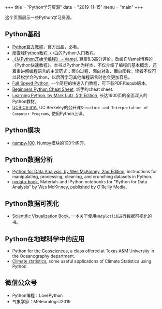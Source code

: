 +++
title = "Python学习资源"
date = "2019-11-15"
menu = "main"
+++

这个页面展示一些Python学习资源。

## Python基础
* [Python官方教程](https://docs.python.org/3/tutorial/index.html)，官方出品，必看。
* [廖雪峰Python教程](https://www.liaoxuefeng.com/wiki/1016959663602400), 小白的Python入门教程。
* [《从Python开始学编程》 - Vamei](https://book.douban.com/subject/26919485/), 豆瓣8.3高分评价。改编自Vamei博客的《Python快速教程》。本书以Python为样本，不仅介绍了编程的基本概念，还着重讲解编程语言的主流范式：面向过程、面向对象、面向函数。读者不仅可以轻松学会Python，以后再学习其他编程语言时也会更加容易。
* [Full Speed Python](https://github.com/joaoventura/full-speed-python), 一个简短的快速入门教程，可下载PDF和epub版本。
* [Beginners Python Cheat Sheet](https://ehmatthes.github.io/pcc/cheatsheets/README.html), 新手的cheat sheet.
* [Learning Python, by Mark Lutz, 5th Edition](https://www.amazon.com/Learning-Python-5th-Mark-Lutz/dp/1449355730/ref=asc_df_1449355730/), 长达1600页的全面深入的Python教材。
* [UCB CS 61A](https://cs61a.org/), UC Berkeley的公开课`Structure and Interpretation of Computer Programs`, 使用Python上课。

## Python模块
* [numpy-100](https://github.com/rougier/numpy-100), Numpy模块的100个练习。

## Python数据分析
* [Python for Data Analysis, by Wes McKinney, 2nd Edition](https://www.amazon.com/Python-Data-Analysis-Wrangling-IPython/dp/1491957662/ref=pd_sbs_14_t_0/138-2541457-4601702), instructions for manipulating, processing, cleaning, and crunching datasets in Python.
* [pydata-book](https://github.com/wesm/pydata-book), Materials and IPython notebooks for "Python for Data Analysis" by Wes McKinney, published by O'Reilly Media.

## Python数据可视化

* [Scientific Visualization Book](https://github.com/rougier/scientific-visualization-book), 一本关于使用`Matplotlib`进行数据可视化的书。

## Python在地球科学中的应用
* [Python for the Geosciences](https://github.com/kthyng/python4geosciences), a class offered at Texas A&M University in the Oceanography department.
* [Climate statistics](https://github.com/willyhagi/climate-statistics), some useful applications of Climate Statistics using Python.

## 微信公众号
* Python编程：LovePython
* 气象学家：Meteorologist2019
